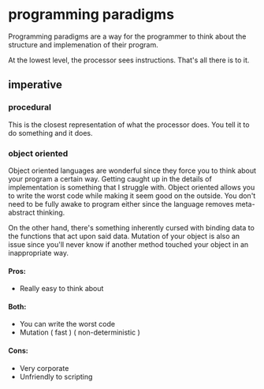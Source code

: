 # programming paradigms

Programming paradigms are a way for the programmer to think about the structure and implemenation of their program.

At the lowest level, the processor sees instructions. That's all there is to it.


## imperative

### procedural

This is the closest representation of what the processor does.
You tell it to do something and it does.

### object oriented
Object oriented languages are wonderful since they force you to think about your program a certain way.
Getting caught up in the details of implementation is something that I struggle with.
Object oriented allows you to write the worst code while making it seem good on the outside.
You don't need to be fully awake to program either since the language removes meta-abstract thinking.

On the other hand, there's something inherently cursed with binding data to the functions that act upon said data.
Mutation of your object is also an issue since you'll never know if another method touched your object in an inappropriate way.

#### Pros:
 - Really easy to think about

#### Both:
 - You can write the worst code
 - Mutation ( fast ) ( non-deterministic )

#### Cons:
 - Very corporate
 - Unfriendly to scripting



